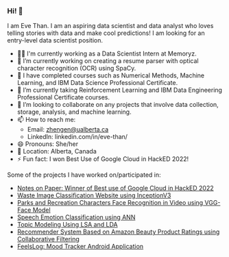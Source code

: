 ### Hi! 👋

I am Eve Than. I am an aspiring data scientist and data analyst who loves telling stories with data and make cool predictions! 
I am looking for an entry-level data scientist position.

- 👩‍💻 I'm currently working as a Data Scientist Intern at Memoryz.
- 🔭 I’m currently working on creating a resume parser with optical character recognition (OCR) using SpaCy.
- 📖 I have completed courses such as Numerical Methods, Machine Learning, and IBM Data Science Professional Certificate.
- 🌱 I’m currently taking Reinforcement Learning and IBM Data Engineering Professional Certificate courses.
- 👯 I’m looking to collaborate on any projects that involve data collection, storage, analysis, and machine learning.
- 📫 How to reach me: 
  - Email: zhengen@ualberta.ca
  - LinkedIn: linkedin.com/in/eve-than/
- 😄 Pronouns: She/her
- 📍 Location: Alberta, Canada
- ⚡ Fun fact: I won Best Use of Google Cloud in HackED 2022!

Some of the projects I have worked on/participated in:
- <a href="https://github.com/EveThan/HackED_2022_Notes-on-paper" target="_blank">Notes on Paper: Winner of Best use of Google Cloud in HackED 2022</a>
- <a href="https://github.com/EveThan/Waste-Classification" target="_blank">Waste Image Classification Website using InceptionV3</a>
- <a href="https://github.com/EveThan/Parks-Recs_Face_Recognition" target="_blank">Parks and Recreation Characters Face Recognition in Video using VGG-Face Model</a>
- <a href="https://github.com/EveThan/Speech-Emotion-Classification" target="_blank">Speech Emotion Classification using ANN</a>
- <a href="https://github.com/EveThan/Topic-Modeling" target="_blank">Topic Modeling Using LSA and LDA</a>
- <a href="https://github.com/EveThan/Amazon-Recommender-System" target="_blank">Recommender System Based on Amazon Beauty Product Ratings using Collaborative Filtering</a>
- <a href="https://github.com/EveThan/FeelsLog" target="_blank">FeelsLog: Mood Tracker Android Application</a>
